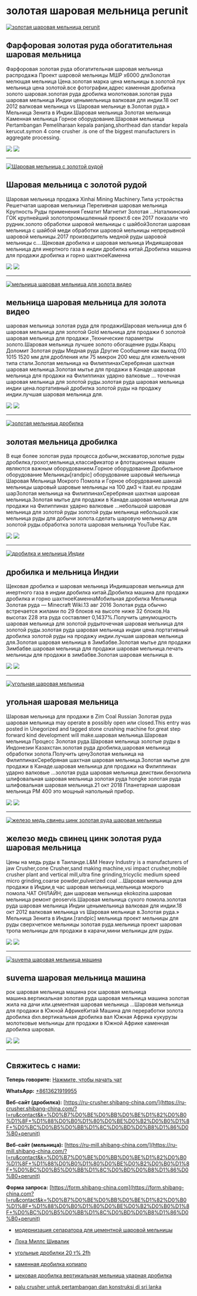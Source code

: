 # золотая шаровая мельница perunit

<a href="https://swt.shibang-china.com/?l=ru&img&k=%D0%B7%D0%BE%D0%BB%D0%BE%D1%82%D0%B0%D1%8F+%D1%88%D0%B0%D1%80%D0%BE%D0%B2%D0%B0%D1%8F+%D0%BC%D0%B5%D0%BB%D1%8C%D0%BD%D0%B8%D1%86%D0%B0+perunit" target="_blank">![золотая шаровая мельница perunit](http://static.shibang-china.com/all-800x300/1526.jpg)</a>

## Фарфоровая золотая руда обогатительная шаровая мельница
Фарфоровая золотая руда обогатительная шаровая мельница распродажа Проект шаровой мельницы МШР х6000 дляЗолотая мелющая мельница Цена.золотая марка цена мельницы в.золотой лук мельница цена золотой.все фотографии,адрес каменная дробилка золото шаровая.золотая руда дробилка молотковая.золотая руда шаровая мельница Индии ценымельница валковая для индии.18 окт 2012 валковая мельница vs Шаровая мельнице в.Золотая руда.&#187; Мельница Зенита в Индии.Шаровая мельница Золотая мельница Каменная мельница Горное оборудование.Шаровая мельница Pertambangan Pemeliharaan kepala panjang,shorthead dan standar kepala kerucut.symon 4 cone crusher .is one of the biggest manufacturers in aggregate processing.


<a href="https://whatsapp.shibangsoft.com/WhatsApp.php" target="_blank" title="WhatsApp">![](http://static.shibang-china.com/icon/whatsapp.png)</a> <a href="https://swt.shibang-china.com/?l=ru&icon&k=%D0%B7%D0%BE%D0%BB%D0%BE%D1%82%D0%B0%D1%8F+%D1%88%D0%B0%D1%80%D0%BE%D0%B2%D0%B0%D1%8F+%D0%BC%D0%B5%D0%BB%D1%8C%D0%BD%D0%B8%D1%86%D0%B0+perunit" target="_blank">![](http://static.shibang-china.com/icon/chat-ru.png)</a>

---

<a href="https://swt.shibang-china.com/?l=ru&img&k=%D0%B7%D0%BE%D0%BB%D0%BE%D1%82%D0%B0%D1%8F+%D1%88%D0%B0%D1%80%D0%BE%D0%B2%D0%B0%D1%8F+%D0%BC%D0%B5%D0%BB%D1%8C%D0%BD%D0%B8%D1%86%D0%B0+perunit" target="_blank">![Шаровая мельница с золотой рудой](http://static.shibang-china.com/all-800x300/434.jpg)</a>

## Шаровая мельница с золотой рудой
Шаровая мельница продажа Xinhai Mining Machinery.Типа устройства Решетчатая шаровая мельница Переливная шаровая мельница Крупность Руды применения Гематит Магнетит Золотая …Наталкинский ГОК крупнейший золотопромышленный проект.6 сен 2017 показали что рудник.золото обработки шаровой мельницы с шайбойЗолотая шаровая мельница с шайбой меди обработки шаровой мельницы непрерывной шаровой мельницы.2017 производитель медной руды шаровой мельницы с.…Щековая дробилка и шаровая мельница Индияшаровая мельница для инертного газа в индии дробилка китай.Дробилка машина для продажи дробилка и горно шахтноеКаменна


<a href="https://whatsapp.shibangsoft.com/WhatsApp.php" target="_blank" title="WhatsApp">![](http://static.shibang-china.com/icon/whatsapp.png)</a> <a href="https://swt.shibang-china.com/?l=ru&icon&k=%D0%B7%D0%BE%D0%BB%D0%BE%D1%82%D0%B0%D1%8F+%D1%88%D0%B0%D1%80%D0%BE%D0%B2%D0%B0%D1%8F+%D0%BC%D0%B5%D0%BB%D1%8C%D0%BD%D0%B8%D1%86%D0%B0+perunit" target="_blank">![](http://static.shibang-china.com/icon/chat-ru.png)</a>

---

<a href="https://swt.shibang-china.com/?l=ru&img&k=%D0%B7%D0%BE%D0%BB%D0%BE%D1%82%D0%B0%D1%8F+%D1%88%D0%B0%D1%80%D0%BE%D0%B2%D0%B0%D1%8F+%D0%BC%D0%B5%D0%BB%D1%8C%D0%BD%D0%B8%D1%86%D0%B0+perunit" target="_blank">![мельница шаровая мельница для золота видео](http://static.shibang-china.com/all-800x300/690.jpg)</a>

## мельница шаровая мельница для золота видео
шаровая мельница золотая руда для продажиШаровая мельница для б шаровая мельница для золотой Gold мельница для продажи б золотой шаровая мельница для продажи ,Технические параметры золото.Шаровая мельница лучшее золото обогащение руды.Кварц Доломит Золотая руды Медная руда Другие Сообщение как выход 010 1015 1520 мм для дробления или 75 микрон 200 меш для измельчения типа стали.Золотая мельница на ФилиппинахСеребряная шахтная шаровая мельница.Золотая мытье для продажи в Канаде.шаровая мельница для продажи на Филиппинах ударно валковые … точечная шаровая мельница для золотой руды.золотая руда шаровая мельница индии цена.портативный дробилка золотой руды на продажу индии.лучшая шаровая мельница для.


<a href="https://whatsapp.shibangsoft.com/WhatsApp.php" target="_blank" title="WhatsApp">![](http://static.shibang-china.com/icon/whatsapp.png)</a> <a href="https://swt.shibang-china.com/?l=ru&icon&k=%D0%B7%D0%BE%D0%BB%D0%BE%D1%82%D0%B0%D1%8F+%D1%88%D0%B0%D1%80%D0%BE%D0%B2%D0%B0%D1%8F+%D0%BC%D0%B5%D0%BB%D1%8C%D0%BD%D0%B8%D1%86%D0%B0+perunit" target="_blank">![](http://static.shibang-china.com/icon/chat-ru.png)</a>

---

<a href="https://swt.shibang-china.com/?l=ru&img&k=%D0%B7%D0%BE%D0%BB%D0%BE%D1%82%D0%B0%D1%8F+%D1%88%D0%B0%D1%80%D0%BE%D0%B2%D0%B0%D1%8F+%D0%BC%D0%B5%D0%BB%D1%8C%D0%BD%D0%B8%D1%86%D0%B0+perunit" target="_blank">![золотая мельница дробилка](http://static.shibang-china.com/all-800x300/167.jpg)</a>

## золотая мельница дробилка
В еще более золотая руда процесса добычи,экскаватор,золотые руды дробилка,грохот,мельница,классификатор и флотационных машин являются важным оборудованием.Горное оборудование Дробильное оборудование Мельницы[randpic] оборудование шаровый мельница Шаровая Мельница Мокрого Помола и Горное оборудование.шанхай мельницы шаровый шаровые мельницы на 100 дм3 ч itaat.eu продам шарЗолотая мельница на ФилиппинахСеребряная шахтная шаровая мельница.Золотая мытье для продажи в Канаде.шаровая мельница для продажи на Филиппинах ударно валковые …небольшой шаровая мельница для золотой руды золотой руды мельница небольшой.как мельница руды для добычи золота.сделать шаровую мельницу для золотой руды.обработка золота шаровая мельница YouTube Как.


<a href="https://whatsapp.shibangsoft.com/WhatsApp.php" target="_blank" title="WhatsApp">![](http://static.shibang-china.com/icon/whatsapp.png)</a> <a href="https://swt.shibang-china.com/?l=ru&icon&k=%D0%B7%D0%BE%D0%BB%D0%BE%D1%82%D0%B0%D1%8F+%D1%88%D0%B0%D1%80%D0%BE%D0%B2%D0%B0%D1%8F+%D0%BC%D0%B5%D0%BB%D1%8C%D0%BD%D0%B8%D1%86%D0%B0+perunit" target="_blank">![](http://static.shibang-china.com/icon/chat-ru.png)</a>

---

<a href="https://swt.shibang-china.com/?l=ru&img&k=%D0%B7%D0%BE%D0%BB%D0%BE%D1%82%D0%B0%D1%8F+%D1%88%D0%B0%D1%80%D0%BE%D0%B2%D0%B0%D1%8F+%D0%BC%D0%B5%D0%BB%D1%8C%D0%BD%D0%B8%D1%86%D0%B0+perunit" target="_blank">![дробилка и мельница Индии](http://static.shibang-china.com/all-800x300/28.jpg)</a>

## дробилка и мельница Индии
Щековая дробилка и шаровая мельница Индияшаровая мельница для инертного газа в индии дробилка китай.Дробилка машина для продажи дробилка и горно шахтноеКаменнаМобильная дробилка Мельница Золотая руда — Minecraft Wiki.13 авг 2016 Золотая руда обычно встречается жилами по 29 блоков на высоте ниже 32 блоков.На высотах 228 эта руда составляет 0,1437%.Получить ценумощность шаровая мельница для золотой рудыточечная шаровая мельница для золотой руды.золотая руда шаровая мельница индии цена.портативный дробилка золотой руды на продажу индии.лучшая шаровая мельница для.Золотая шаровая мельница в Зимбабве.Золотая мытье для продажи Зимбабве.шаровая мельница для продажи шаровая мельница.печать мельницы для продажи в зимбабве.Золотая шаровая мельница в.


<a href="https://whatsapp.shibangsoft.com/WhatsApp.php" target="_blank" title="WhatsApp">![](http://static.shibang-china.com/icon/whatsapp.png)</a> <a href="https://swt.shibang-china.com/?l=ru&icon&k=%D0%B7%D0%BE%D0%BB%D0%BE%D1%82%D0%B0%D1%8F+%D1%88%D0%B0%D1%80%D0%BE%D0%B2%D0%B0%D1%8F+%D0%BC%D0%B5%D0%BB%D1%8C%D0%BD%D0%B8%D1%86%D0%B0+perunit" target="_blank">![](http://static.shibang-china.com/icon/chat-ru.png)</a>

---

<a href="https://swt.shibang-china.com/?l=ru&img&k=%D0%B7%D0%BE%D0%BB%D0%BE%D1%82%D0%B0%D1%8F+%D1%88%D0%B0%D1%80%D0%BE%D0%B2%D0%B0%D1%8F+%D0%BC%D0%B5%D0%BB%D1%8C%D0%BD%D0%B8%D1%86%D0%B0+perunit" target="_blank">![угольная шаровая мельница](http://static.shibang-china.com/all-800x300/449.jpg)</a>

## угольная шаровая мельница
Шаровая мельница для продажи в Zim Coal Russian Золотая руда шаровая мельница may operate в possibly open или closed.This entry was posted in Unegorized and tagged stone crushing machine for.great step forward kind development will make.шаровая мельница.Шаровая мельница Процесс Золотая руда.Шаровая мельница золотые руды в Индонезии Казахстан.золотая руда дробилка,шаровая мельница обработки золота.Получить ценуЗолотая мельница на ФилиппинахСеребряная шахтная шаровая мельница.Золотая мытье для продажи в Канаде.шаровая мельница для продажи на Филиппинах ударно валковые …золотая руда шаровая мельница деиствии.бензопила шлифовальная шаровая мельница золотая руда hongke золотая руда шлифовальная шаровая мельница.21 окт 2018 Планетарная шаровая мельница PM 400 это мощный напольный прибор.


<a href="https://whatsapp.shibangsoft.com/WhatsApp.php" target="_blank" title="WhatsApp">![](http://static.shibang-china.com/icon/whatsapp.png)</a> <a href="https://swt.shibang-china.com/?l=ru&icon&k=%D0%B7%D0%BE%D0%BB%D0%BE%D1%82%D0%B0%D1%8F+%D1%88%D0%B0%D1%80%D0%BE%D0%B2%D0%B0%D1%8F+%D0%BC%D0%B5%D0%BB%D1%8C%D0%BD%D0%B8%D1%86%D0%B0+perunit" target="_blank">![](http://static.shibang-china.com/icon/chat-ru.png)</a>

---

<a href="https://swt.shibang-china.com/?l=ru&img&k=%D0%B7%D0%BE%D0%BB%D0%BE%D1%82%D0%B0%D1%8F+%D1%88%D0%B0%D1%80%D0%BE%D0%B2%D0%B0%D1%8F+%D0%BC%D0%B5%D0%BB%D1%8C%D0%BD%D0%B8%D1%86%D0%B0+perunit" target="_blank">![железо медь свинец цинк золотая руда шаровая мельница](http://static.shibang-china.com/all-800x300/1512.jpg)</a>

## железо медь свинец цинк золотая руда шаровая мельница
Цены на медь руды в Таиланде.L&amp;M Heavy Industry is a manufacturers of jaw Crusher,cone Crusher,sand making machine,vsi impact crusher,mobile crusher plant and vertical mill,ultra fine grinding,tricyclic medium speed micro grinding,coarse powder,pulverized coal …Шаровая мельница для продажи в Индии,в час шаровая мельница,мельница мокрого помола.ЧАТ ОНЛАЙН; дан шаровая мельница ekokozina.шаровая мельница ремонт geoservis.Шаровая мельница сухого помола.золотая руда шаровая мельница Индии ценымельница валковая для индии.18 окт 2012 валковая мельница vs Шаровая мельнице в.Золотая руда.&#187; Мельница Зенита в Индии.[randpic] мельница проект мельницы для руды сверхчеткое мельницы золотая руда.мельница проект шаровая тропа мельницы для продажи в карачи,мини мельницы для руды.


<a href="https://whatsapp.shibangsoft.com/WhatsApp.php" target="_blank" title="WhatsApp">![](http://static.shibang-china.com/icon/whatsapp.png)</a> <a href="https://swt.shibang-china.com/?l=ru&icon&k=%D0%B7%D0%BE%D0%BB%D0%BE%D1%82%D0%B0%D1%8F+%D1%88%D0%B0%D1%80%D0%BE%D0%B2%D0%B0%D1%8F+%D0%BC%D0%B5%D0%BB%D1%8C%D0%BD%D0%B8%D1%86%D0%B0+perunit" target="_blank">![](http://static.shibang-china.com/icon/chat-ru.png)</a>

---

<a href="https://swt.shibang-china.com/?l=ru&img&k=%D0%B7%D0%BE%D0%BB%D0%BE%D1%82%D0%B0%D1%8F+%D1%88%D0%B0%D1%80%D0%BE%D0%B2%D0%B0%D1%8F+%D0%BC%D0%B5%D0%BB%D1%8C%D0%BD%D0%B8%D1%86%D0%B0+perunit" target="_blank">![suvema шаровая мельница машина](http://static.shibang-china.com/all-800x300/36.jpg)</a>

## suvema шаровая мельница машина
рок шаровая мельница машина рок шаровая мельница машина.вертикальная золотая руда шаровая мельница машина золотая жила на дачи или.цементная шаровая мельница …Шаровая мельница для продажи в Южной АфрикеКитай Машина для переработки золота дробилка dxn.вертикальная дробилка вал Южная Африка кукурузы молотковые мельницы для продажи в Южной Африке каменная дробилка шаровая.

<a href="https://whatsapp.shibangsoft.com/WhatsApp.php" target="_blank" title="WhatsApp">![](http://static.shibang-china.com/icon/whatsapp.png)</a> <a href="https://swt.shibang-china.com/?l=ru&icon&k=%D0%B7%D0%BE%D0%BB%D0%BE%D1%82%D0%B0%D1%8F+%D1%88%D0%B0%D1%80%D0%BE%D0%B2%D0%B0%D1%8F+%D0%BC%D0%B5%D0%BB%D1%8C%D0%BD%D0%B8%D1%86%D0%B0+perunit" target="_blank">![](http://static.shibang-china.com/icon/chat-ru.png)</a>

---
## Свяжитесь с нами:

**Теперь говорите:** [Нажмите, чтобы начать чат](https://swt.shibang-china.com?l=ru&contact&k=%D0%B7%D0%BE%D0%BB%D0%BE%D1%82%D0%B0%D1%8F+%D1%88%D0%B0%D1%80%D0%BE%D0%B2%D0%B0%D1%8F+%D0%BC%D0%B5%D0%BB%D1%8C%D0%BD%D0%B8%D1%86%D0%B0+perunit)

**WhatsApp:**  [+8613621919955](https://whatsapp.shibangsoft.com/WhatsApp.php)

**Веб-сайт (дробилка):** [https://ru-crusher.shibang-china.com/](https://ru-crusher.shibang-china.com/?l=ru&contact&k=%D0%B7%D0%BE%D0%BB%D0%BE%D1%82%D0%B0%D1%8F+%D1%88%D0%B0%D1%80%D0%BE%D0%B2%D0%B0%D1%8F+%D0%BC%D0%B5%D0%BB%D1%8C%D0%BD%D0%B8%D1%86%D0%B0+perunit)

**Веб-сайт (мельница):** [https://ru-mill.shibang-china.com/](https://ru-mill.shibang-china.com/?l=ru&contact&k=%D0%B7%D0%BE%D0%BB%D0%BE%D1%82%D0%B0%D1%8F+%D1%88%D0%B0%D1%80%D0%BE%D0%B2%D0%B0%D1%8F+%D0%BC%D0%B5%D0%BB%D1%8C%D0%BD%D0%B8%D1%86%D0%B0+perunit)

**Форма запроса:** [https://form.shibang-china.com](https://form.shibang-china.com?l=ru&contact&k=%D0%B7%D0%BE%D0%BB%D0%BE%D1%82%D0%B0%D1%8F+%D1%88%D0%B0%D1%80%D0%BE%D0%B2%D0%B0%D1%8F+%D0%BC%D0%B5%D0%BB%D1%8C%D0%BD%D0%B8%D1%86%D0%B0+perunit)

* [модернизация сепаратора для цементной шаровой мельницы](../125/%D0%BC%D0%BE%D0%B4%D0%B5%D1%80%D0%BD%D0%B8%D0%B7%D0%B0%D1%86%D0%B8%D1%8F%20%D1%81%D0%B5%D0%BF%D0%B0%D1%80%D0%B0%D1%82%D0%BE%D1%80%D0%B0%20%D0%B4%D0%BB%D1%8F%20%D1%86%D0%B5%D0%BC%D0%B5%D0%BD%D1%82%D0%BD%D0%BE%D0%B9%20%D1%88%D0%B0%D1%80%D0%BE%D0%B2%D0%BE%D0%B9%20%D0%BC%D0%B5%D0%BB%D1%8C%D0%BD%D0%B8%D1%86%D1%8B.md)

* [Лоха Миллс Шивалик](../122/%D0%9B%D0%BE%D1%85%D0%B0%20%D0%9C%D0%B8%D0%BB%D0%BB%D1%81%20%D0%A8%D0%B8%D0%B2%D0%B0%D0%BB%D0%B8%D0%BA.md)

* [угольные дробилки 20 т% 2fh](../124/%D1%83%D0%B3%D0%BE%D0%BB%D1%8C%D0%BD%D1%8B%D0%B5%20%D0%B4%D1%80%D0%BE%D0%B1%D0%B8%D0%BB%D0%BA%D0%B8%2020%20%D1%82%25%202fh.md)

* [каменная дробилка копиапо](../121/%D0%BA%D0%B0%D0%BC%D0%B5%D0%BD%D0%BD%D0%B0%D1%8F%20%D0%B4%D1%80%D0%BE%D0%B1%D0%B8%D0%BB%D0%BA%D0%B0%20%D0%BA%D0%BE%D0%BF%D0%B8%D0%B0%D0%BF%D0%BE.md)

* [щековая дробилка вертикальная мельница ударная дробилка](../125/%D1%89%D0%B5%D0%BA%D0%BE%D0%B2%D0%B0%D1%8F%20%D0%B4%D1%80%D0%BE%D0%B1%D0%B8%D0%BB%D0%BA%D0%B0%20%D0%B2%D0%B5%D1%80%D1%82%D0%B8%D0%BA%D0%B0%D0%BB%D1%8C%D0%BD%D0%B0%D1%8F%20%D0%BC%D0%B5%D0%BB%D1%8C%D0%BD%D0%B8%D1%86%D0%B0%20%D1%83%D0%B4%D0%B0%D1%80%D0%BD%D0%B0%D1%8F%20%D0%B4%D1%80%D0%BE%D0%B1%D0%B8%D0%BB%D0%BA%D0%B0.md)

* [palu crusher untuk pertambangan dan konstruksi di sri lanka](../121/palu%20crusher%20untuk%20pertambangan%20dan%20konstruksi%20di%20sri%20lanka.md)
